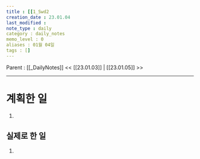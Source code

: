 ```yaml
---
title : [[1_Swd2
creation_date : 23.01.04
last_modified :
note_type : daily
category : daily_notes
memo_level : 0
aliases : 01월 04일
tags : []
---
```

Parent : [[_DailyNotes]]
<< [[23.01.03]] | [[23.01.05]] >>

---
# 계획한 일

1. 

## 실제로 한 일

1. 